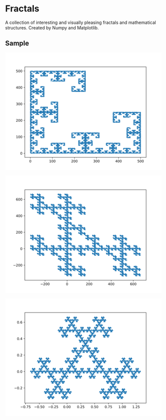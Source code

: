# Fractals

A collection of interesting and visually pleasing fractals and mathematical structures.
Created by Numpy and Matplotlib.

## Sample

![](sample/sample_1.png)

![](sample/sample_2.png)

![](sample/sample_3.png)
